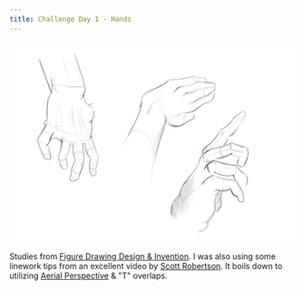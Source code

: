 ```yaml
---
title: Challenge Day 1 - Hands
---
```


![Hands](/images/studies/2017_may_10_hand.png)

Studies from [Figure Drawing Design & Invention](https://www.amazon.com/Figure-Drawing-Invention-Michael-Hampton/dp/0615272819/ref=sr_1_1?ie=UTF8&qid=1494476930&sr=8-1&keywords=figure+drawing+design+and+invention). I was also using some linework tips from an excellent video by [Scott
Robertson](https://www.youtube.com/watch?v=x0zl5NnEAyU). It boils down to utilizing [Aerial Perspective](https://en.wikipedia.org/wiki/Aerial_perspective) & "T" overlaps.
